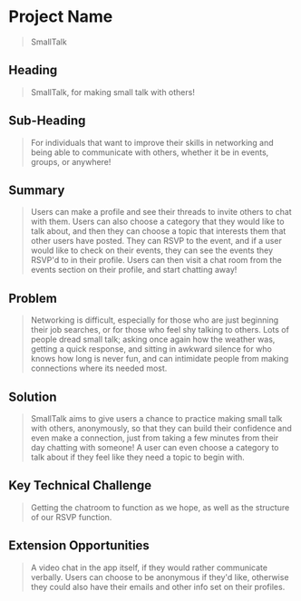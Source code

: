 # Project Name #
> SmallTalk

## Heading ##
  > SmallTalk, for making small talk with others!

## Sub-Heading ##
  > For individuals that want to improve their skills in networking and being able to communicate with others, whether it be in events, groups, or anywhere!

## Summary ##
  > Users can make a profile and see their threads to invite others to chat with them. Users can also choose a category that they would like to talk about, and then they can choose a topic that interests them that other users have posted. They can RSVP to the event, and if a user would like to check on their events, they can see the events they RSVP'd to in their profile. Users can then visit a chat room from the events section on their profile, and start chatting away!

## Problem ##
  > Networking is difficult, especially for those who are just beginning their job searches, or for those who feel shy talking to others. Lots of people dread small talk; asking once again how the weather was, getting a quick response, and sitting in awkward silence for who knows how long is never fun, and can intimidate people from making connections where its needed most.

## Solution ##
  > SmallTalk aims to give users a chance to practice making small talk with others, anonymously, so that they can build their confidence and even make a connection, just from taking a few minutes from their day chatting with someone! A user can even choose a category to talk about if they feel like they need a topic to begin with. 

## Key Technical Challenge ##
  > Getting the chatroom to function as we hope, as well as the structure of our RSVP function.
  
## Extension Opportunities ##
  > A video chat in the app itself, if they would rather communicate verbally. Users can choose to be anonymous if they'd like, otherwise they could also have their emails and other info set on their profiles.
